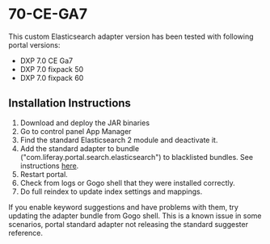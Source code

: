# 70-CE-GA7

This custom Elasticsearch adapter version has been tested with following portal versions:

* DXP 7.0 CE Ga7
* DXP 7.0 fixpack 50
* DXP 7.0 fixpack 60

## Installation Instructions

1. Download and deploy the JAR binaries 
1. Go to control panel App Manager
1. Find the standard Elasticsearch 2 module and deactivate it.
1. Add the standard adapter to bundle ("com.liferay.portal.search.elasticsearch") to blacklisted bundles. See instructions [here](https://dev.liferay.com/en/discover/portal/-/knowledge_base/7-0/blacklisting-osgi-modules).
1. Restart portal.
1. Check from logs or Gogo shell that they were installed correctly.
1. Do full reindex to update index settings and mappings.

If you enable keyword suggestions and have problems with them, try updating the adapter bundle from Gogo shell. This is a known issue in some scenarios, portal standard adapter not releasing the standard suggester reference.



 